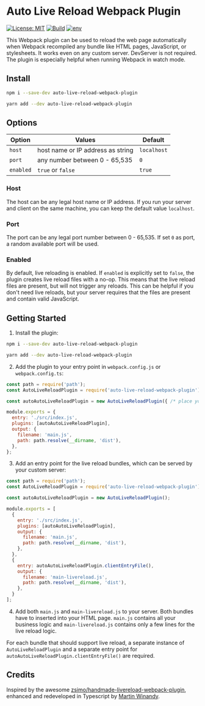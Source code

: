 # Auto Live Reload Webpack Plugin

[![License: MIT](https://img.shields.io/badge/License-MIT-green.svg)](https://opensource.org/licenses/MIT)
[![Build](https://github.com/pmwmedia/auto-live-reload-webpack-plugin/actions/workflows/build.yaml/badge.svg)](https://github.com/pmwmedia/auto-live-reload-webpack-plugin/actions/workflows/build.yaml)
[![env](https://img.shields.io/badge/env-development-blue)](https://img.shields.io/badge/env-development-blue)

This Webpack plugin can be used to reload the web page automatically when Webpack recompiled any bundle like HTML pages, JavaScript, or stylesheets. It works even on any custom server. DevServer is not required. The plugin is especially helpful when running Webpack in watch mode.

## Install

```bash
npm i --save-dev auto-live-reload-webpack-plugin
```

```bash
yarn add --dev auto-live-reload-webpack-plugin
```

## Options

| Option    | Values                            | Default     |
|-----------|-----------------------------------|-------------|
| `host`    | host name or IP address as string | `localhost` |
| `port`    | any number between 0 - 65,535     | `0`         |
| `enabled` | `true` or `false`                 | `true`      |

### Host

The host can be any legal host name or IP address. If you run your server and client on the same machine, you can keep the default value `localhost`.

### Port

The port can be any legal port number between 0 - 65,535. If set `0` as port, a random available port will be used.

### Enabled

By default, live reloading is enabled. If `enabled` is explicitly set to `false`, the plugin creates live reload files with a no-op. This means that the live reload files are present, but will not trigger any reloads. This can be helpful if you don't need live reloads, but your server requires that the files are present and contain valid JavaScript.

## Getting Started

1. Install the plugin:

```bash
npm i --save-dev auto-live-reload-webpack-plugin
```

```bash
yarn add --dev auto-live-reload-webpack-plugin
```

2. Add the plugin to your entry point in `webpack.config.js` or `webpack.config.ts`:

```javascript
const path = require('path');
const AutoLiveReloadPlugin = require('auto-live-reload-webpack-plugin');

const autoAutoLiveReloadPlugin = new AutoLiveReloadPlugin({ /* place your options here */ });

module.exports = {
  entry: './src/index.js',
  plugins: [autoAutoLiveReloadPlugin],
  output: {
    filename: 'main.js',
    path: path.resolve(__dirname, 'dist'),
  },
};
```

3. Add an entry point for the live reload bundles, which can be served by your custom server:

```javascript
const path = require('path');
const AutoLiveReloadPlugin = require('auto-live-reload-webpack-plugin');

const autoAutoLiveReloadPlugin = new AutoLiveReloadPlugin();

module.exports = [
  {
    entry: './src/index.js',
    plugins: [autoAutoLiveReloadPlugin],
    output: {
      filename: 'main.js',
      path: path.resolve(__dirname, 'dist'),
    },
  },
  {
    entry: autoAutoLiveReloadPlugin.clientEntryFile(),
    output: {
      filename: 'main-livereload.js',
      path: path.resolve(__dirname, 'dist'),
    },
  }
];
```

4. Add both `main.js` and `main-livereload.js` to your server. Both bundles have to inserted into your HTML page. `main.js` contains all your business logic and `main-livereload.js` contains only a few lines for the live reload logic.

For each bundle that should support live reload, a separate instance of `AutoLiveReloadPlugin` and a separate entry point for `autoAutoLiveReloadPlugin.clientEntryFile()` are required.

## Credits

Inspired by the awesome [zsimo/handmade-livereload-webpack-plugin](https://github.com/zsimo/handmade-livereload-webpack-plugin), enhanced and redeveloped in Typescript by [Martin Winandy](https://github.com/pmwmedia).
